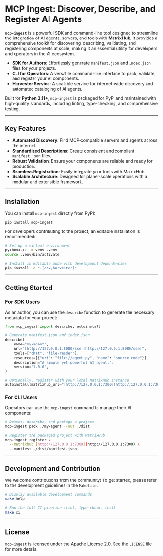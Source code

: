 # MCP Ingest: Discover, Describe, and Register AI Agents

**`mcp-ingest`** is a powerful SDK and command-line tool designed to streamline the integration of AI agents, servers, and tools with **MatrixHub**. It provides a comprehensive toolkit for discovering, describing, validating, and registering components at scale, making it an essential utility for developers and operators in the AI ecosystem.

- **SDK for Authors**: Effortlessly generate `manifest.json` and `index.json` files for your projects.
- **CLI for Operators**: A versatile command-line interface to pack, validate, and register your AI components.
- **Harvester Service**: A scalable service for internet-wide discovery and automated cataloging of AI agents.

Built for **Python 3.11+**, `mcp-ingest` is packaged for PyPI and maintained with high-quality standards, including linting, type-checking, and comprehensive testing.

---

## Key Features

- **Automated Discovery**: Find MCP-compatible servers and agents across the internet.
- **Standardized Descriptions**: Create consistent and compliant `manifest.json` files.
- **Robust Validation**: Ensure your components are reliable and ready for production.
- **Seamless Registration**: Easily integrate your tools with MatrixHub.
- **Scalable Architecture**: Designed for planet-scale operations with a modular and extensible framework.

---

## Installation

You can install `mcp-ingest` directly from PyPI:

```bash
pip install mcp-ingest
```

For developers contributing to the project, an editable installation is recommended:

```bash
# Set up a virtual environment
python3.11 -m venv .venv
source .venv/bin/activate

# Install in editable mode with development dependencies
pip install -e ".[dev,harvester]"
```

---

## Getting Started

### For SDK Users

As an author, you can use the `describe` function to generate the necessary metadata for your project:

```python
from mcp_ingest import describe, autoinstall

# Generate manifest.json and index.json
describe(
    name="my-agent",
    url="[http://127.0.0.1:8080/sse](http://127.0.0.1:8080/sse)",
    tools=["chat", "file-reader"],
    resources=[{"uri": "file://agent.py", "name": "source_code"}],
    description="A simple yet powerful AI agent.",
    version="1.0.0",
)

# Optionally, register with your local MatrixHub instance
autoinstall(matrixhub_url="[http://127.0.0.1:7300](http://127.0.0.1:7300)")
```

### For CLI Users

Operators can use the `mcp-ingest` command to manage their AI components:

```bash
# Detect, describe, and package a project
mcp-ingest pack ./my-agent --out ./dist

# Register the packaged project with MatrixHub
mcp-ingest register \
  --matrixhub [http://127.0.0.1:7300](http://127.0.0.1:7300) \
  --manifest ./dist/manifest.json
```

---

## Development and Contribution

We welcome contributions from the community! To get started, please refer to the development guidelines in the `Makefile`.

```bash
# Display available development commands
make help

# Run the full CI pipeline (lint, type-check, test)
make ci
```

---

## License

`mcp-ingest` is licensed under the Apache License 2.0. See the `LICENSE` file for more details.

